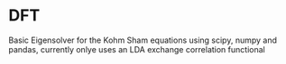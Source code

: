 # DFT
Basic Eigensolver for the Kohm Sham equations using scipy, numpy and pandas, currently onlye uses an LDA exchange correlation functional
